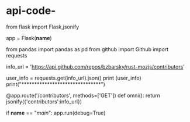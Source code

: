 # api-code-
from flask import Flask,jsonify

app = Flask(__name__)


from pandas import pandas as pd
from github import Github
import requests


info_url = 'https://api.github.com/repos/bzbarsky/rust-mozjs/contributors'

user_info = requests.get(info_url).json()
print (user_info)
print("*******************************")

@app.route('/contributors', methods=['GET'])
def omni():
    return jsonify({'contributors':info_url})

if __name__ == "_main_":
    app.run(debug=True)
